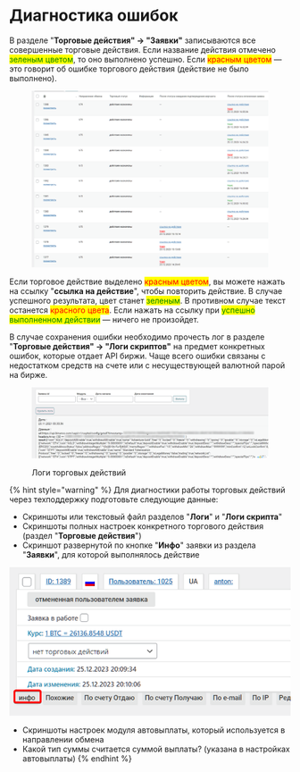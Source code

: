 # Диагностика ошибок

В разделе "**Торговые действия" -> "Заявки"** записываются все совершенные торговые действия. Если название действия отмечено <mark style="color:green;">зеленым цветом</mark>, то оно выполнено успешно. Если <mark style="color:red;">красным цветом</mark> — это говорит об ошибке торгового действия (действие не было выполнено).

<figure><img src="../../.gitbook/assets/image (671).png" alt=""><figcaption></figcaption></figure>

Если торговое действие выделено <mark style="color:red;">красным цветом</mark>, вы можете нажать на ссылку "**ссылка на действие**", чтобы повторить действие. В случае успешного результата, цвет станет <mark style="color:green;">зеленым</mark>. В противном случае текст останется <mark style="color:red;">красного цвета</mark>. Если нажать на ссылку при <mark style="color:green;">успешно выполненном действии</mark> — ничего не произойдет.

В случае сохранения ошибки необходимо прочесть лог в разделе "**Торговые действия" -> "Логи скриптов"** на предмет конкретных ошибок, которые отдает API биржи. Чаще всего ошибки связаны с недостатком средств на счете или с несуществующей валютной парой на бирже.

<figure><img src="../../.gitbook/assets/Логи скриптов ‹ 2 Premium Exchanger 2 — WordPress - Google Chrome_230512172527.png" alt=""><figcaption><p>Логи торговых действий</p></figcaption></figure>

{% hint style="warning" %}
Для диагностики работы торговых действий через техподдержку подготовьте следующие данные:

* Скриншоты или текстовый файл разделов "**Логи**" и "**Логи скрипта**"
* Скриншоты полных настроек конкретного торгового действия (раздел "**Торговые действия**")
* Скриншот развернутой по кнопке "**Инфо**" заявки из раздела "**Заявки**", для которой выполнялось действие

![](<../../.gitbook/assets/image (672).png>)

* Скриншоты настроек модуля автовыплаты, который используется в направлении обмена
* Какой тип суммы считается суммой выплаты? (указана в настройках автовыплаты)
{% endhint %}
